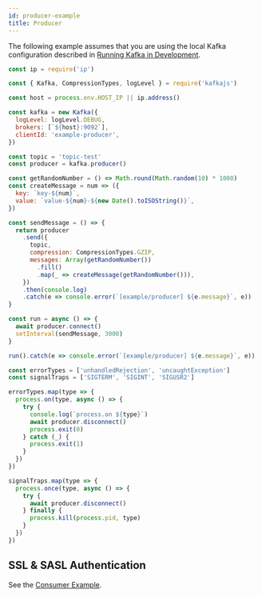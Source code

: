 ```yaml
---
id: producer-example
title: Producer
---
```


The following example assumes that you are using the local Kafka configuration described in [Running Kafka in Development](DockerLocal.md).

```javascript
const ip = require('ip')

const { Kafka, CompressionTypes, logLevel } = require('kafkajs')

const host = process.env.HOST_IP || ip.address()

const kafka = new Kafka({
  logLevel: logLevel.DEBUG,
  brokers: [`${host}:9092`],
  clientId: 'example-producer',
})

const topic = 'topic-test'
const producer = kafka.producer()

const getRandomNumber = () => Math.round(Math.random(10) * 1000)
const createMessage = num => ({
  key: `key-${num}`,
  value: `value-${num}-${new Date().toISOString()}`,
})

const sendMessage = () => {
  return producer
    .send({
      topic,
      compression: CompressionTypes.GZIP,
      messages: Array(getRandomNumber())
        .fill()
        .map(_ => createMessage(getRandomNumber())),
    })
    .then(console.log)
    .catch(e => console.error(`[example/producer] ${e.message}`, e))
}

const run = async () => {
  await producer.connect()
  setInterval(sendMessage, 3000)
}

run().catch(e => console.error(`[example/producer] ${e.message}`, e))

const errorTypes = ['unhandledRejection', 'uncaughtException']
const signalTraps = ['SIGTERM', 'SIGINT', 'SIGUSR2']

errorTypes.map(type => {
  process.on(type, async () => {
    try {
      console.log(`process.on ${type}`)
      await producer.disconnect()
      process.exit(0)
    } catch (_) {
      process.exit(1)
    }
  })
})

signalTraps.map(type => {
  process.once(type, async () => {
    try {
      await producer.disconnect()
    } finally {
      process.kill(process.pid, type)
    }
  })
})
```

## <a name="ssl-and-sasl-authentication"></a> SSL & SASL Authentication

See the [Consumer Example](ConsumerExample.md#ssl-and-sasl-authentication).
